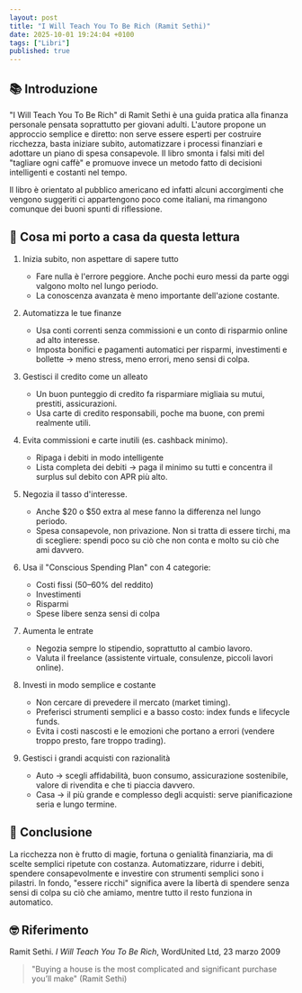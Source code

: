 ```yaml
---
layout: post
title: "I Will Teach You To Be Rich (Ramit Sethi)"
date: 2025-10-01 19:24:04 +0100
tags: ["Libri"]
published: true
---
```


## 📚 Introduzione

"I Will Teach You To Be Rich" di Ramit Sethi è una guida pratica alla finanza personale pensata soprattutto per giovani adulti. L'autore propone un approccio semplice e diretto: non serve essere esperti per costruire ricchezza, basta iniziare subito, automatizzare i processi finanziari e adottare un piano di spesa consapevole.
Il libro smonta i falsi miti del "tagliare ogni caffè" e promuove invece un metodo fatto di decisioni intelligenti e costanti nel tempo.

Il libro è orientato al pubblico americano ed infatti alcuni accorgimenti che vengono suggeriti ci appartengono poco come italiani, ma rimangono comunque dei buoni spunti di riflessione.

## 🚀 Cosa mi porto a casa da questa lettura

1. Inizia subito, non aspettare di sapere tutto
    - Fare nulla è l'errore peggiore. Anche pochi euro messi da parte oggi valgono molto nel lungo periodo.
    - La conoscenza avanzata è meno importante dell'azione costante.

2. Automatizza le tue finanze
    - Usa conti correnti senza commissioni e un conto di risparmio online ad alto interesse.
    - Imposta bonifici e pagamenti automatici per risparmi, investimenti e bollette → meno stress, meno errori, meno sensi di colpa.

3. Gestisci il credito come un alleato
    - Un buon punteggio di credito fa risparmiare migliaia su mutui, prestiti, assicurazioni.
    - Usa carte di credito responsabili, poche ma buone, con premi realmente utili.

4. Evita commissioni e carte inutili (es. cashback minimo).
    - Ripaga i debiti in modo intelligente
    - Lista completa dei debiti → paga il minimo su tutti e concentra il surplus sul debito con APR più alto.

5. Negozia il tasso d'interesse.
    - Anche $20 o $50 extra al mese fanno la differenza nel lungo periodo.
    - Spesa consapevole, non privazione. Non si tratta di essere tirchi, ma di scegliere: spendi poco su ciò che non conta e molto su ciò che ami davvero.

6. Usa il "Conscious Spending Plan" con 4 categorie:
    - Costi fissi (50–60% del reddito)
    - Investimenti
    - Risparmi
    - Spese libere senza sensi di colpa

7. Aumenta le entrate
    - Negozia sempre lo stipendio, soprattutto al cambio lavoro.
    - Valuta il freelance (assistente virtuale, consulenze, piccoli lavori online).

8. Investi in modo semplice e costante
    - Non cercare di prevedere il mercato (market timing).
    - Preferisci strumenti semplici e a basso costo: index funds e lifecycle funds.
    - Evita i costi nascosti e le emozioni che portano a errori (vendere troppo presto, fare troppo trading).

9. Gestisci i grandi acquisti con razionalità
    - Auto → scegli affidabilità, buon consumo, assicurazione sostenibile, valore di rivendita e che ti piaccia davvero.
    - Casa → il più grande e complesso degli acquisti: serve pianificazione seria e lungo termine.

## 🍷 Conclusione

La ricchezza non è frutto di magie, fortuna o genialità finanziaria, ma di scelte semplici ripetute con costanza. Automatizzare, ridurre i debiti, spendere consapevolmente e investire con strumenti semplici sono i pilastri.
In fondo, "essere ricchi" significa avere la libertà di spendere senza sensi di colpa su ciò che amiamo, mentre tutto il resto funziona in automatico.

## 🤓 Riferimento

Ramit Sethi. _I Will Teach You To Be Rich_, WordUnited Ltd, 23 marzo 2009

> "Buying a house is the most complicated and significant purchase you’ll make" (Ramit Sethi)
